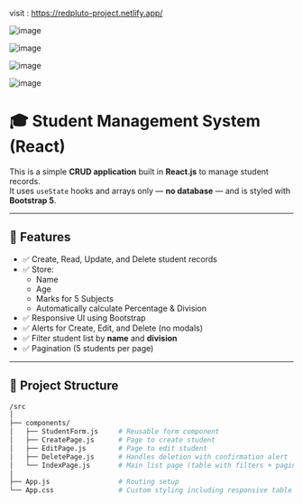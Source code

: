 visit : https://redpluto-project.netlify.app/

![image](https://github.com/user-attachments/assets/876b5fec-bc79-46f3-9b36-35271c25f113)

![image](https://github.com/user-attachments/assets/4579487d-f4ba-467d-90d1-b0fa5811795a)

![image](https://github.com/user-attachments/assets/2da39427-cf08-4286-a615-de30178cce2a)

![image](https://github.com/user-attachments/assets/b950ed03-c162-41a3-9d6c-56f73e1a8b69)

# 🎓 Student Management System (React)

This is a simple **CRUD application** built in **React.js** to manage student records.  
It uses `useState` hooks and arrays only — **no database** — and is styled with **Bootstrap 5**.

---

## 🚀 Features

- ✅ Create, Read, Update, and Delete student records
- ✅ Store:
  - Name
  - Age
  - Marks for 5 Subjects
  - Automatically calculate Percentage & Division
- ✅ Responsive UI using Bootstrap
- ✅ Alerts for Create, Edit, and Delete (no modals)
- ✅ Filter student list by **name** and **division**
- ✅ Pagination (5 students per page)

---

## 📂 Project Structure

```bash
/src
│
├── components/
│   ├── StudentForm.js     # Reusable form component
│   ├── CreatePage.js      # Page to create student
│   ├── EditPage.js        # Page to edit student
│   ├── DeletePage.js      # Handles deletion with confirmation alert
│   └── IndexPage.js       # Main list page (table with filters + pagination)
│
├── App.js                 # Routing setup
└── App.css                # Custom styling including responsive table






